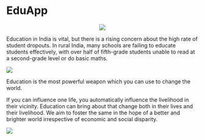 # EduApp
<p align='center'>
  <img src="https://github.com/zugzwang03/eduApp/assets/95460021/afcb0ade-7c8a-427b-9b46-4d617a049978">
  <p>
  Education in India is vital, but there is a rising concern about the high rate of student dropouts. In rural India, many schools are failing to educate students effectively, with over half of fifth-grade students unable to read at a second-grade level or do basic maths.
  </p><img src="https://github.com/zugzwang03/eduApp/assets/95460021/5571b582-a644-42da-a708-567387ca4495">
</p>
<p>
  Education is the most powerful weapon which you can use to change the world.
  <p>
      If you can influence one life, you automatically influence the livelihood in their vicinity. Education can bring about that change both in their lives and their livelihood. We aim to foster the same in the hope of a better and brighter world irrespective of economic and social disparity.
    </p>
</p>
<img src="https://github.com/zugzwang03/eduApp/assets/95460021/6f212a5d-ff13-4c89-8839-b15089c779ea">


